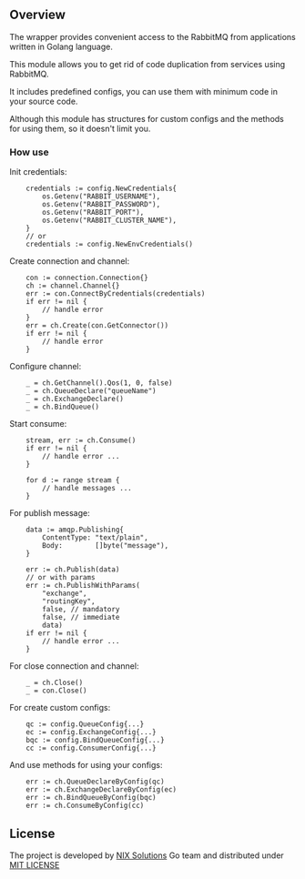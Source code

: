 ## Overview

The wrapper provides convenient access to the RabbitMQ from applications written in Golang language.

This module allows you to get rid of code duplication from services using RabbitMQ.

It includes predefined configs, you can use them with minimum code in your source code.

Although this module has structures for custom configs and the methods for using them, so it doesn't limit you.

### How use

Init credentials:
```
    credentials := config.NewCredentials{
        os.Getenv("RABBIT_USERNAME"),
        os.Getenv("RABBIT_PASSWORD"),
        os.Getenv("RABBIT_PORT"),
        os.Getenv("RABBIT_CLUSTER_NAME"),
    }
    // or
    credentials := config.NewEnvCredentials()
```

Create connection and channel:

```
    con := connection.Connection{}
    ch := channel.Channel{}
    err := con.ConnectByCredentials(credentials)
    if err != nil {
        // handle error
    }
    err = ch.Create(con.GetConnector())
    if err != nil {
        // handle error
    }
```

Configure channel:

```
    _ = ch.GetChannel().Qos(1, 0, false)
    _ = ch.QueueDeclare("queueName")
    _ = ch.ExchangeDeclare()
    _ = ch.BindQueue()
```

Start consume:

```
    stream, err := ch.Consume()
    if err != nil {
        // handle error ...
    }

    for d := range stream {
        // handle messages ...
    }
```

For publish message:
```
    data := amqp.Publishing{
    	ContentType: "text/plain",
    	Body:        []byte("message"),
    }

    err := ch.Publish(data)
    // or with params
    err := ch.PublishWithParams(
        "exchange", 
        "routingKey", 
        false, // mandatory 
        false, // immediate 
        data)
    if err != nil {
        // handle error ...
    }
```

For close connection and channel:

```
    _ = ch.Close()
    _ = con.Close()
```

For create custom configs:

```
    qc := config.QueueConfig{...}
    ec := config.ExchangeConfig{...}
    bqc := config.BindQueueConfig{...}
    cc := config.ConsumerConfig{...}

```

And use methods for using your configs:
```
    err := ch.QueueDeclareByConfig(qc)
    err := ch.ExchangeDeclareByConfig(ec)
    err := ch.BindQueueByConfig(bqc)
    err := ch.ConsumeByConfig(cc)
```

## License
The project is developed by [NIX Solutions](http://nixsolutions.com) Go team and distributed under [MIT LICENSE](https://raw.github.com/nixsolutions/go-rabbit-mq/master/LICENSE)
